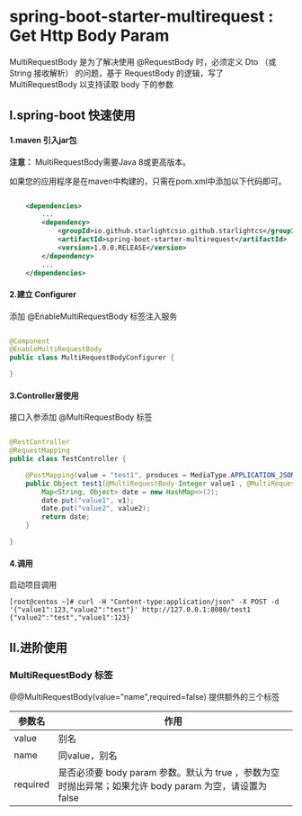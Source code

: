 # spring-boot-starter-multirequest : Get Http Body Param

MultiRequestBody 是为了解决使用 @RequestBody 时，必须定义 Dto （或 String 接收解析） 的问题，基于 RequestBody 的逻辑，写了 MultiRequestBody 以支持读取 body 下的参数

## I.spring-boot 快速使用

#### 1.maven 引入jar包

**注意：** MultiRequestBody需要Java 8或更高版本。

如果您的应用程序是在maven中构建的，只需在pom.xml中添加以下代码即可。

```xml

    <dependencies>
        ...
        <dependency>
            <groupId>io.github.starlightcsio.github.starlightcs</groupId>
            <artifactId>spring-boot-starter-multirequest</artifactId>
            <version>1.0.0.RELEASE</version>
        </dependency>
        ...
    </dependencies>


```

#### 2.建立 Configurer

添加 @EnableMultiRequestBody 标签注入服务

```java

@Component
@EnableMultiRequestBody
public class MultiRequestBodyConfigurer {

}

```

#### 3.Controller层使用

接口入参添加 @MultiRequestBody 标签
```java

@RestController
@RequestMapping
public class TestController {

    @PostMapping(value = "test1", produces = MediaType.APPLICATION_JSON_VALUE)
    public Object test1(@MultiRequestBody Integer value1 , @MultiRequestBody String value2 ) {
        Map<String, Object> date = new HashMap<>(2);
        date.put("value1", v1);
        date.put("value2", value2);
        return date;
    }

}
```

#### 4.调用
启动项目调用

```shell
[root@centos ~]# curl -H "Content-type:application/json" -X POST -d '{"value1":123,"value2":"test"}' http://127.0.0.1:8080/test1
{"value2":"test","value1":123}
```

## II.进阶使用

### MultiRequestBody 标签

@@MultiRequestBody(value="name",required=false) 提供额外的三个标签

参数名|作用
---|---
value|别名
name|同value，别名
required|是否必须要 body param 参数。默认为 true ，参数为空时抛出异常；如果允许 body param 为空，请设置为 false